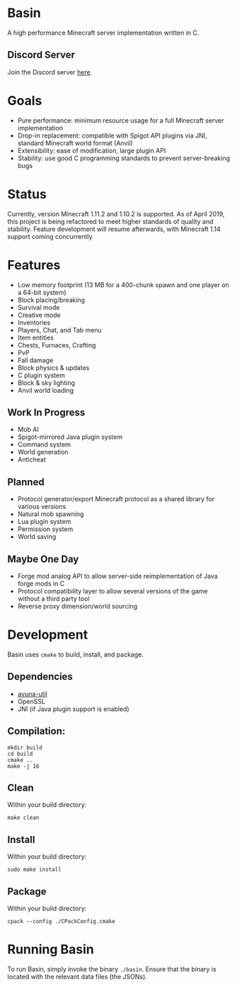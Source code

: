 # Basin
A high performance Minecraft server implementation written in C.

## Discord Server

Join the Discord server [here](https://discord.gg/3uW2QQV).

# Goals
* Pure performance: minimum resource usage for a full Minecraft server implementation
* Drop-in replacement: compatible with Spigot API plugins via JNI, standard Minecraft world format (Anvil)
* Extensibility: ease of modification, large plugin API
* Stability: use good C programming standards to prevent server-breaking bugs

# Status

Currently, version Minecraft 1.11.2 and 1.10.2 is supported. As of April 2019, this project is being refactored to meet higher standards of quality and stability. Feature development will resume afterwards, with Minecraft 1.14 support coming concurrently.

# Features
* Low memory footprint (13 MB for a 400-chunk spawn and one player on a 64-bit system)
* Block placing/breaking
* Survival mode
* Creative mode
* Inventories
* Players, Chat, and Tab menu
* Item entities
* Chests, Furnaces, Crafting
* PvP
* Fall damage
* Block physics & updates
* C plugin system
* Block & sky lighting
* Anvil world loading

## Work In Progress
* Mob AI
* Spigot-mirrored Java plugin system
* Command system
* World generation
* Anticheat

## Planned
* Protocol generator/export Minecraft protocol as a shared library for various versions
* Natural mob spawning
* Lua plugin system
* Permission system
* World saving

## Maybe One Day
* Forge mod analog API to allow server-side reimplementation of Java forge mods in C
* Protocol compatibility layer to allow several versions of the game without a third party tool
* Reverse proxy dimension/world sourcing

# Development
Basin uses `cmake` to build, install, and package.

## Dependencies
* [avuna-util](https://github.com/Protryon/avuna-util)
* OpenSSL
* JNI (if Java plugin support is enabled)

## Compilation:
```
mkdir build
cd build
cmake ..
make -j 16
```

## Clean
Within your build directory:
```
make clean
```

## Install
Within your build directory:
```
sudo make install
```

## Package
Within your build directory:
```
cpack --config ./CPackConfig.cmake
```

# Running Basin
To run Basin, simply invoke the binary `./basin`. Ensure that the binary is located with the relevant data files (the JSONs).
